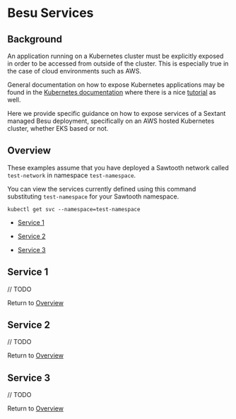 # Besu Services

## Background

An application running on a Kubernetes cluster must be explicitly exposed in
order to be accessed from outside of the cluster.  This is especially true in
the case of cloud environments such as AWS.

General documentation on how to expose Kubernetes applications may be found in
the [Kubernetes documentation](https://kubernetes.io/docs/tasks/access-application-cluster/service-access-application-cluster/)
where there is a nice [tutorial](https://kubernetes.io/docs/tutorials/kubernetes-basics/expose/expose-intro/)
as well.

Here we provide specific guidance on how to expose services of a Sextant
managed Besu deployment, specifically on an AWS hosted Kubernetes cluster,
whether EKS based or not.

## Overview

These examples assume that you have deployed a Sawtooth network called
`test-network` in namespace `test-namespace`.

You can view the services currently defined using this command substituting
`test-namespace` for your Sawtooth namespace.

```shell
kubectl get svc --namespace=test-namespace
```

* [Service 1](#service-1)

* [Service 2](#service-2)

* [Service 3](#service-3)

## Service 1

// TODO

Return to [Overview](#overview)

## Service 2

// TODO

Return to [Overview](#overview)

## Service 3

// TODO

Return to [Overview](#overview)
